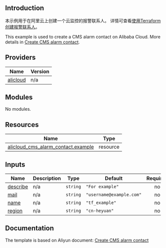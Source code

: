 ## Introduction

<!-- DOCS_DESCRIPTION_CN -->
本示例用于在阿里云上创建一个云监控的报警联系人。
详情可查看[使用Terraform创建报警联系人](https://help.aliyun.com/zh/cms/developer-reference/terraform-integration-example)。
<!-- DOCS_DESCRIPTION_CN -->

<!-- DOCS_DESCRIPTION_EN -->
This example is used to create a CMS alarm contact on Alibaba Cloud.
More details in [Create CMS alarm contact](https://help.aliyun.com/zh/cms/developer-reference/terraform-integration-example).
<!-- DOCS_DESCRIPTION_EN -->

<!-- BEGIN_TF_DOCS -->
## Providers

| Name | Version |
|------|---------|
| <a name="provider_alicloud"></a> [alicloud](#provider\_alicloud) | n/a |

## Modules

No modules.

## Resources

| Name | Type |
|------|------|
| [alicloud_cms_alarm_contact.example](https://registry.terraform.io/providers/aliyun/alicloud/latest/docs/resources/cms_alarm_contact) | resource |

## Inputs

| Name | Description | Type | Default | Required |
|------|-------------|------|---------|:--------:|
| <a name="input_describe"></a> [describe](#input\_describe) | n/a | `string` | `"For example"` | no |
| <a name="input_mail"></a> [mail](#input\_mail) | n/a | `string` | `"username@example.com"` | no |
| <a name="input_name"></a> [name](#input\_name) | n/a | `string` | `"tf_example"` | no |
| <a name="input_region"></a> [region](#input\_region) | n/a | `string` | `"cn-heyuan"` | no |
<!-- END_TF_DOCS -->

## Documentation
<!-- docs-link --> 

The template is based on Aliyun document: [Create CMS alarm contact](https://help.aliyun.com/zh/cms/developer-reference/terraform-integration-example) 

<!-- docs-link --> 